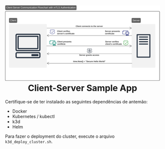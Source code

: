 <h1 align="center">
  <br>
    <img src="flowchart.png" style="background-color: #ffffff" alt="flowchart" width="750">
  <br>
  Client-Server Sample App
  <br>
</h1>

Certifique-se de ter instalado as seguintes dependências de antemão:
- Docker
- Kubernetes / kubectl
- k3d
- Helm

Para fazer o deployment do cluster, execute o arquivo `k3d_deploy_cluster.sh`.

